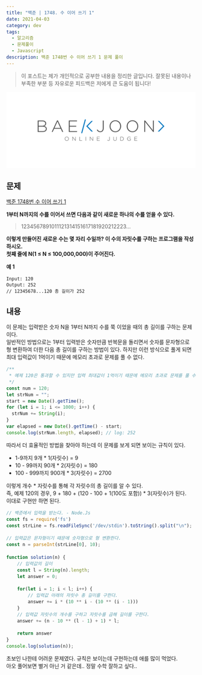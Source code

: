 ```yaml
---
title: "백준 | 1748. 수 이어 쓰기 1"
date: 2021-04-03
category: dev
tags:
  - 알고리즘
  - 문제풀이
  - Javascript
description: 백준 1748번 수 이어 쓰기 1 문제 풀이
---
```


> 이 포스트는 제가 개인적으로 공부한 내용을 정리한 글입니다. 잘못된 내용이나 부족한 부분 등 자유로운 피드백은 저에게 큰 도움이 됩니다!

![backjoon logo image](../../../assets/backjoon.svg)

## 문제

[백준 1748번 수 이어 쓰기 1](https://www.acmicpc.net/problem/1748)

**1부터 N까지의 수를 이어서 쓰면 다음과 같이 새로운 하나의 수를 얻을 수 있다.**

>1234567891011121314151617181920212223...

**이렇게 만들어진 새로운 수는 몇 자리 수일까? 이 수의 자릿수를 구하는 프로그램을 작성하시오.**  
**첫째 줄에 N(1 ≤ N ≤ 100,000,000)이 주어진다.**

**예 1**
```
Input: 120
Output: 252
// 12345678...120 총 길이가 252
```


## 내용
이 문제는 입력받은 숫자 N을 1부터 N까지 수를 쭉 이었을 때의 총 길이를 구하는 문제이다.  
일반적인 방법으로는 1부터 입력받은 숫자만큼 반복문을 돌리면서 숫자를 문자형으로 형 변환하여 더한 다음 총 길이를 구하는 방법이 있다. 하지만 이런 방식으로 풀게 되면 최대 입력값이 1억이기 때문에 메모리 초과로 문제를 풀 수 없다.

```js
/**
 * 예제 120은 통과할 수 있지만 입력 최대값이 1억이기 때문에 메모리 초과로 문제를 풀 수 없다.
 */
const num = 120;
let strNum = "";
start = new Date().getTime();
for (let i = 1; i <= 1000; i++) {
  strNum += String(i);
}
var elapsed = new Date().getTime() - start;
console.log(strNum.length, elapsed); // log: 252
```

따라서 더 효율적인 방법을 찾아야 하는데 이 문제를 보게 되면 보이는 규칙이 있다.  
- 1-9까지 9개 * 1(자릿수) = 9
- 10 - 99까지 90개 * 2(자릿수) = 180
- 100 - 999까지 900개 * 3(자릿수) = 2700

이렇게 개수 * 자릿수를 통해 각 자릿수의 총 길이를 알 수 있다.  
즉, 예제 120의 경우, 9 + 180 + (120 - 100 + 1(100도 포함)) * 3(자릿수)가 된다.  
이대로 구현만 하면 된다.

```js
// 백준에서 입력을 받는다. - Node.Js
const fs = require('fs')
const strLine = fs.readFileSync('/dev/stdin').toString().split("\n");

// 입력값은 문자형이기 때문에 숫자형으로 형 변환한다.
const n = parseInt(strLine[0], 10);

function solution(n) {
    // 입력값의 길이
    const l = String(n).length;
    let answer = 0;

    for(let i = 1; i < l; i++) {
        // 입력값 아래의 자릿수 총 길이를 구한다.
        answer += i * (10 ** i - (10 ** (i - 1)))
    }
    // 입력값 자릿수의 개수를 구하고 자릿수를 곱해 길이를 구한다.
    answer += (n - 10 ** (l - 1) + 1) * l;

    return answer
}
console.log(solution(n));
```

초보인 나한테 어려운 문제였다. 규칙은 보이는데 구현하는데 애를 많이 먹었다.  
아오 풀어보면 별거 아닌 거 같은데.. 정말 수학 잘하고 싶다..
  
 
